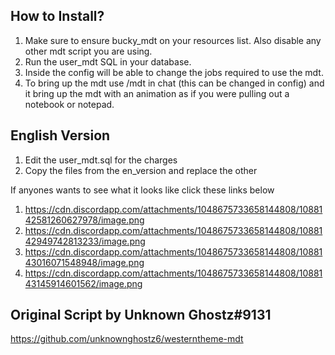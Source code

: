 ## How to Install?

1. Make sure to ensure bucky_mdt on your resources list. Also disable any other mdt script you are using.
2. Run the user_mdt SQL in your database.
3. Inside the config will be able to change the jobs required to use the mdt.
4. To bring up the mdt use /mdt in chat (this can be changed in config) and it bring up the mdt with an animation as if you were pulling out a notebook or notepad.

## English Version

1. Edit the user_mdt.sql for the charges
2. Copy the files from the en_version and replace the other

If anyones wants to see what it looks like click these links below
1. https://cdn.discordapp.com/attachments/1048675733658144808/1088142581260627978/image.png
2. https://cdn.discordapp.com/attachments/1048675733658144808/1088142949742813233/image.png
3. https://cdn.discordapp.com/attachments/1048675733658144808/1088143016071548948/image.png
4. https://cdn.discordapp.com/attachments/1048675733658144808/1088143145914601562/image.png

## Original Script by Unknown Ghostz#9131
https://github.com/unknownghostz6/westerntheme-mdt
